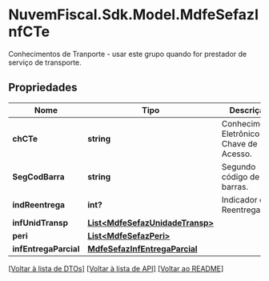 # NuvemFiscal.Sdk.Model.MdfeSefazInfCTe
Conhecimentos de Tranporte - usar este grupo quando for prestador de serviço de transporte.

## Propriedades

Nome | Tipo | Descrição | Comentários
------------ | ------------- | ------------- | -------------
**chCTe** | **string** | Conhecimento Eletrônico - Chave de Acesso. | 
**SegCodBarra** | **string** | Segundo código de barras. | [optional] 
**indReentrega** | **int?** | Indicador de Reentrega. | [optional] 
**infUnidTransp** | [**List&lt;MdfeSefazUnidadeTransp&gt;**](MdfeSefazUnidadeTransp.md) |  | [optional] 
**peri** | [**List&lt;MdfeSefazPeri&gt;**](MdfeSefazPeri.md) |  | [optional] 
**infEntregaParcial** | [**MdfeSefazInfEntregaParcial**](MdfeSefazInfEntregaParcial.md) |  | [optional] 

[[Voltar à lista de DTOs]](../README.md#documentation-for-models) [[Voltar à lista de API]](../README.md#documentation-for-api-endpoints) [[Voltar ao README]](../README.md)

